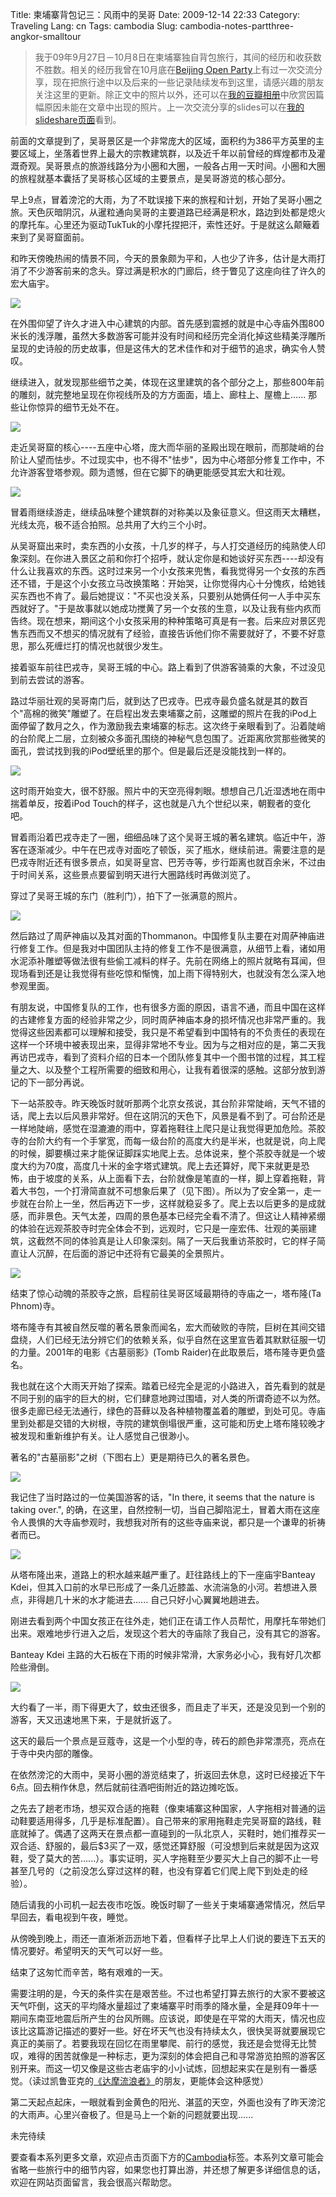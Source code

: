 Title: 柬埔寨背包记三：风雨中的吴哥
Date: 2009-12-14 22:33
Category: Traveling
Lang: cn
Tags: cambodia
Slug: cambodia-notes-partthree-angkor-smalltour

>我于09年9月27日－10月8日在柬埔寨独自背包旅行，其间的经历和收获数不胜数。相关的经历我曾在10月底在[Beijing Open Party](http://www.beijing-open-party.org)上有过一次交流分享，现在把旅行途中以及后来的一些记录陆续发布到这里，请感兴趣的朋友关注这里的更新。除正文中的照片以外，还可以在[我的豆瓣相册](http://www.douban.com/photos/album/20098136/)中欣赏因篇幅原因未能在文章中出现的照片。上一次交流分享的slides可以在[我的slideshare页面](http://www.slideshare.net/CNBorn)看到。

前面的文章提到了，吴哥景区是一个非常庞大的区域，面积约为386平方英里的主要区域上，坐落着世界上最大的宗教建筑群，以及近千年以前曾经的辉煌都市及灌溉奇观。吴哥景点的旅游线路分为小圈和大圈，一般各占用一天时间。小圈和大圈的旅程就基本囊括了吴哥核心区域的主要景点，是吴哥游览的核心部分。

早上9点，冒着滂沱的大雨，为了不耽误接下来的旅程和计划，开始了吴哥小圈之旅。天色灰暗阴沉，从暹粒通向吴哥的主要道路已经满是积水，路边到处都是熄火的摩托车。心里还为驱动TukTuk的小摩托捏把汗，索性还好。于是就这么颠簸着来到了吴哥窟面前。

和昨天傍晚热闹的情景不同，今天的景象颇为平和，人也少了许多，估计是大雨打消了不少游客前来的念头。穿过满是积水的门廊后，终于瞥见了这座向往了许久的宏大庙宇。

![](images/travel/cambodia/35-angkorwat_siemreap-thumb-320x161-31.jpg)

在外围仰望了许久才进入中心建筑的内部。首先感到震撼的就是中心寺庙外围800米长的浅浮雕，虽然大多数游客可能并没有时间和经历完全消化掉这些精美浮雕所呈现的史诗般的历史故事，但是这伟大的艺术佳作和对于细节的追求，确实令人赞叹。

继续进入，就发现那些细节之美，体现在这里建筑的各个部分之上，那些800年前的雕刻，就完整地呈现在你视线所及的方方面面，墙上、廊柱上、屋檐上......
那些让你惊异的细节无处不在。

![](images/travel/cambodia/56-angkorwat_collection2_siemreap-thumb-640x432-55.jpg)

走近吴哥窟的核心----五座中心塔，庞大而华丽的圣殿出现在眼前，而那陡峭的台阶让人望而怯步。不过现实中，也不得不"怯步"，因为中心塔部分修复工作中，不允许游客登塔参观。颇为遗憾，但在它脚下的确更能感受其宏大和壮观。

![](images/travel/cambodia/53-angkorwat_collection1_siemreap-thumb-640x432-52.jpg)

冒着雨继续游走，继续品味整个建筑群的对称美以及象征意义。但这雨天太糟糕，光线太亮，极不适合拍照。总共用了大约三个小时。

从吴哥窟出来时，卖东西的小女孩，十几岁的样子，与人打交道经历的纯熟使人印象深刻。在你进入景区之前和你打个招呼，就认定你是和她谈好买东西----却没有什么让我喜欢的东西。这时过来另一个小女孩来兜售，看我觉得另一个女孩的东西还不错，于是这个小女孩立马改换策略：开始哭，让你觉得内心十分愧疚，给她钱买东西也不肯了。最后她提议："不买也没关系，只要别从她俩任何一人手中买东西就好了。"于是故事就以她成功搅黄了另一个女孩的生意，以及让我有些内疚而告终。现在想来，期间这个小女孩采用的种种策略可真是有一套。后来应对景区兜售东西而又不想买的情况就有了经验，直接告诉他们你不需要就好了，不要不好意思，那么死缠烂打的情况也就很少发生。

接着驱车前往巴戎寺，吴哥王城的中心。路上看到了供游客骑乘的大象，不过没见到前去尝试的游客。

路过华丽壮观的吴哥南门后，就到达了巴戎寺。巴戎寺最负盛名就是其的数百个"高棉的微笑"雕塑了。在启程出发去柬埔寨之前，这雕塑的照片在我的iPod上面停留了数月之久，作为激励我去柬埔寨的标志。这次终于亲眼看到了。沿着陡峭的台阶爬上二层，立刻被众多面孔围绕的神秘气息包围了。近距离欣赏那些微笑的面孔，尝试找到我的iPod壁纸里的那个。但是最后还是没能找到一样的。

![](images/travel/cambodia/37-bayon_siemreap-thumb-320x223-32.jpg)

这时雨开始变大，很不舒服。照片中的天空亮得刺眼。想想自己几近湿透地在雨中揣着单反，按着iPod Touch的样子，这也就是八九个世纪以来，朝觐者的变化吧。

冒着雨沿着巴戎寺走了一圈，细细品味了这个吴哥王城的著名建筑。临近中午，游客在逐渐减少。中午在巴戎寺对面吃了顿饭，买了瓶水，继续前进。需要注意的是巴戎寺附近还有很多景点，如吴哥皇宫、巴芳寺等，步行距离也就百余米，不过由于时间关系，这些景点要留到明天进行大圈路线时再做浏览了。

穿过了吴哥王城的东门（胜利门），拍下了一张满意的照片。

![](images/travel/cambodia/45-victorygate_angkor_siemreap-thumb-320x214-44.jpg)

然后路过了周萨神庙以及其对面的Thommanon。中国修复队主要在对周萨神庙进行修复工作。但是我对中国团队主持的修复工作不是很满意，从细节上看，诸如用水泥添补雕塑等做法很有些偷工减料的样子。先前在网络上的照片就略有耳闻，但现场看到还是让我觉得有些吃惊和惭愧，加上雨下得特别大，也就没有怎么深入地参观里面。

有朋友说，中国修复队的工作，也有很多方面的原因，语言不通，而且中国在这样的古建修复方面的经验非常之少，同时周萨神庙本身的损坏情况也非常严重的。我觉得这些因素都可以理解和接受，我只是不希望看到中国特有的不负责任的表现在这样一个环境中被表现出来，显得非常地不专业。因为与之相对应的是，第二天我再访巴戎寺，看到了资料介绍的日本一个团队修复其中一个图书馆的过程，其工程量之大、以及整个工程所需要的细致和用心，让我有着很深的感触。这部分放到游记的下一部分再说。

下一站茶胶寺。昨天晚饭时就听那两个北京女孩说，其台阶非常陡峭，天气不错的话，爬上去以后风景非常好。但在这阴沉的天色下，风景是看不到了。可台阶还是一样地陡峭，感觉在湿漉漉的雨中，穿着拖鞋往上爬只是让我觉得更加危险。茶胶寺的台阶大约有一个手掌宽，而每一级台阶的高度大约是半米，也就是说，向上爬的时候，脚要横过来才能保证脚踩实地爬上去。总体说来，整个茶胶寺就是一个坡度大约为70度，高度几十米的金字塔式建筑。爬上去还算好，爬下来就更是恐怖，由于坡度的关系，从上面看下去，台阶就像是笔直的一样，脚上穿着拖鞋，背着大书包，一个打滑简直就不可想象后果了（见下图）。所以为了安全第一，走一步就在台阶上一坐，然后再迈下一步，这样就稳妥多了。爬上去以后更多的是成就感，而非景色。天气太差，四周的景色基本已经完全看不清了。但这让人精神紧绷的体验在远观茶胶寺时完全体会不到，远观时，它只是一座宏伟、壮观的美丽建筑，这截然不同的体验真是让人印象深刻。隔了一天后我重访茶胶时，它的样子简直让人沉醉，在后面的游记中还将有它最美的全景照片。

![](images/travel/cambodia/47-takeo_siemreap-thumb-640x210-34.jpg)

结束了惊心动魄的茶胶寺之旅，启程前往吴哥区域最期待的寺庙之一，塔布隆(Ta Phnom)寺。

塔布隆寺有其被自然反噬的著名景象而闻名，宏大而破败的寺院，巨树在其间交错盘绕，人们已经无法分辨它们的依赖关系，似乎自然在这里宣告着其默默征服一切的力量。2001年的电影《古墓丽影》(Tomb Raider)在此取景后，塔布隆寺更负盛名。

我也就在这个大雨天开始了探索。踏着已经完全是泥的小路进入，首先看到的就是不同于别的庙宇的巨大的树，它们肆意地跨过围墙，对人类的所谓奇迹不以为然。很多走廊已经无法通行，绿色的苔藓以及各种植物覆盖着的雕塑，到处可见。寺庙里到处都是交错的大树根，寺院的建筑倒塌很严重，这可能和历史上塔布隆较晚才被发现和重新维护有关。让人感觉自己很渺小。

著名的"古墓丽影"之树（下图右上）更是期待已久的著名景色。

![](images/travel/cambodia/42-taphnom_collection_siemreap-thumb-640x432-33.jpg)

我记住了当时路过的一位美国游客的话，"In there, it seems that the nature is taking over.", 的确，在这里，自然控制一切，当自己脚陷泥土，冒着大雨在这座令人畏惧的大寺庙参观时，我想我对所有的这些寺庙来说，都只是一个谦卑的祈祷者而已。

![](images/travel/cambodia/50-entrance_taphnom_siemreap-thumb-320x214-49.jpg)

从塔布隆出来，道路上的积水越来越严重了。赶往路线上的下一座庙宇Banteay
Kdei，但其入口前的水早已形成了一条几近膝盖、水流湍急的小河。若想进入景点，非得趟几十米的水才能进去...... 自己只好小心翼翼地趟进去。

刚进去看到两个中国女孩正在往外走，她们正在请工作人员帮忙，用摩托车带她们出来。艰难地步行进入之后，发现这个若大的寺庙除了我自己，没有其它的游客。

Banteay Kdei 主路的大石板在下雨的时候非常滑，大家务必小心，我有好几次都险些滑倒。

![](images/travel/cambodia/40-banteaykdei_siemreap-thumb-320x214-39.jpg)

大约看了一半，雨下得更大了，蚊虫还很多，而且走了半天，还是没见到一个别的游客，天又迅速地黑下来，于是就折返了。

这天的最后一个景点是豆蔻寺，这是一个小型的寺，砖石的颜色非常漂亮，亮点在于寺中央内部的雕像。

在依然滂沱的大雨中，吴哥小圈的游览结束了，折返回去休息，这时已经接近下午6点。回去稍作休息，然后就前往酒吧街附近的路边摊吃饭。

之先去了趟老市场，想买双合适的拖鞋（像柬埔寨这种国家，人字拖相对普通的运动鞋要适用得多，几乎是标准配置）。自己带来的家用拖鞋走完吴哥窟的路线，鞋底就掉了。偶遇了这两天在景点都一直碰到的一队北京人，买鞋时，她们推荐买一双合适、舒服的，最后$3买了一双，感觉还算舒服（可没想到后来就是因为这双鞋，受了莫大的苦......）。事实证明，买人字拖鞋至少要买大上自己的脚不止一号甚至几号的（之前没怎么穿过这样的鞋，也没有穿着它们爬上爬下到处走的经验）。

随后请我的小司机一起去夜市吃饭。晚饭时聊了一些关于柬埔寨通常情况，然后早早回去，看电视到午夜，睡觉。

从傍晚到晚上，雨还一直淅淅沥沥地下着，但看样子比早上人们说的要连下五天的情况要好。希望明天的天气可以好一些。

结束了这匆忙而辛苦，略有艰难的一天。

需要注明的是，今天的条件实在是艰苦些。不过也希望打算去旅行的大家不要被这天气吓倒，这天的平均降水量超过了柬埔寨平时雨季的降水量，全是拜09年十一期间东南亚地震后所产生的台风所赐。应该说，即使是在平常的大雨天，情况也应该比这篇游记描述的要好一些。好在坏天气也没有持续太久，很快吴哥就要展现它真正的美丽了。若要我现在回忆在雨里攀爬、前行的感觉，我还是会觉得无比赞叹，难得的困苦就像是一种标志，更为深刻的体会把自己和寻常游览拍照的游客区别开来。而这一切又像是这些古老庙宇的小小试炼，回想起来实在是别有一番感觉。（读过凯鲁亚克的[《达摩流浪者》](http://book.douban.com/subject/3151990/)的朋友，更能体会这种感觉）

第二天起点起床，一眼就看到金黄色的阳光、湛蓝的天空，外面也没有了昨天滂沱的大雨声。心里兴奋极了。但是马上一个新的问题就要出现......

未完待续

要查看本系列更多文章，欢迎点击页面下方的[Cambodia](http://cnborn.net/blog/tag/cambodia/)标签。本系列文章可能会省略一些旅行中的细节内容，如果您也打算出游，并还想了解更多详细信息的话，欢迎在网站页面留言，我会很高兴帮助您。
